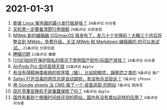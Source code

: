 # 2021-01-31

1. [能做 Linux 服务器的最小发行版是啥？](https://www.v2ex.com/t/749947) `34条评论` `问与答`
1. [买机票一定要看清楚行李限额](https://www.v2ex.com/t/749949) `29条评论` `分享发现`
1. [MWeb 新的编辑器 iOS/macOS 版发布了，发几十个兑换码！大概三个月后将整合到 MWeb，免费升级，关注 MWeb 和 Markdown 编辑器的 的可以来试试。](https://www.v2ex.com/t/749958) `21条评论` `分享创造`
1. [睡眠问题](https://www.v2ex.com/t/749944) `21条评论` `健康`
1. [[讨论]如何在保护隐私的情况下使用国产软件/玩国产游戏？](https://www.v2ex.com/t/749960) `16条评论` `问与答`
1. [AirPods Pro 空间音频无效](https://www.v2ex.com/t/749946) `15条评论` `Apple`
1. [有没有得精神类疾病的程序猿（媛），比如抑郁症、躁郁症之类的](https://www.v2ex.com/t/749972) `9条评论` `推广`
1. [Safari 打开百毒的网页总是自动跳转，有没有办法投诉？](https://www.v2ex.com/t/749969) `7条评论` `iPhone`
1. [用 Google sheets 当 CMS 做了一个 疫苗追踪 的网站](https://www.v2ex.com/t/749951) `7条评论` `程序员`
1. [现在苹果官换机不是重置保修了吗？](https://www.v2ex.com/t/749974) `6条评论` `Apple`
1. [国外有看到个根据时间线评测的网站，国内有没有类似这样的应用？](https://www.v2ex.com/t/749943) `6条评论` `问与答`
